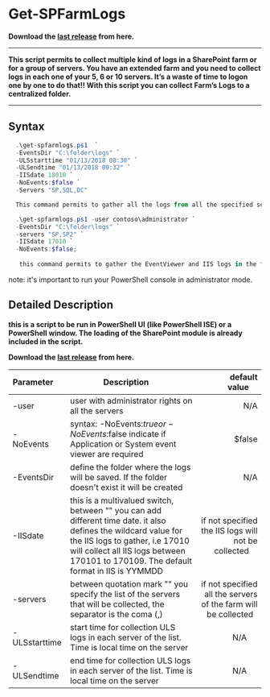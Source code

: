 
# Get-SPFarmLogs
**Download the [last release](https://github.com/MigueGo/Get-SPFarmLogs/releases/latest) from here.**
** **
**This script permits to collect multiple kind of logs in a SharePoint farm or for a group of servers. You have an extended farm and you need to collect logs in each one of your 5, 6 or 10 servers. It’s a waste of time to logon one by one to do that!! With this script you can collect Farm’s Logs to a centralized folder.**
** **


## Syntax

```PowerShell 
  .\get-spfarmlogs.ps1  `
  -EventsDir "C:\folder\logs" `
  -ULSstarttime "01/13/2018 08:30" `
  -ULSendtime "01/13/2018 09:32" `
  -IISdate 18010 `
  -NoEvents:$false `
  -Servers "SP,SQL,DC"

  This command permits to gather all the logs from all the specified servers : EventViewer, IIS and ULS log  in the folder "C:\folder\logs".
 ```
 ```PowerShell 
   .\get-spfarmlogs.ps1 -user contoso\administrator `
   -EventsDir "C:\folder\logs" `
   -servers "SP,SP2" `
   -IISdate 17010 `
   -NoEvents:$false; 
    
    this command permits to gather the EventViewer and IIS logs in the folder "C:\folder\logs" for the servers SP and SP2, there is no ULS logs collected.
 
```

note: it's important to run your PowerShell console in administrator mode.

## Detailed Description

**this is a script to be run in PowerShell UI (like PowerShell ISE) or a PowerShell window. The loading of the SharePoint module is already included in the script.**

**Download the [last release](https://github.com/MigueGo/Get-SPFarmLogs/releases/latest) from here.**



| Parameter     | Description      | default value    |
| ------------- | ---------------- | ----------------:|
| -user         | user with administrator rights on all the servers                                                        | N/A    |
| -NoEvents     | syntax: -NoEvents:$true or -NoEvents:$false indicate if Application or System event viewer are required  | $false |
| -EventsDir    | define the folder where the logs will be saved. If the folder doesn't exist it will be created   | N/A |
| -IISdate      | this is a multivalued switch, between "" you can add different time date. it also defines the wildcard value for the IIS logs to gather, i.e 17010 will collect all IIS logs between 170101 to 170109. The default format in IIS is YYMMDD |if not specified the IIS logs will not be collected     |
| -servers      | between quotation mark "" you specify the list of the servers that will be collected, the separator is the coma (,)| if not specified all the servers of the farm will be collected   |
| -ULSstarttime | start time for collection ULS logs in each server of the list. Time is local time on the server  | N/A      |
| -ULSendtime   | end time for collection ULS logs in each server of the list. Time is local time on the server | N/A      |





